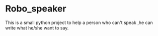 # Robo_speaker
This is a small python project to help a person who can't speak ,he can write what he/she want to say.
